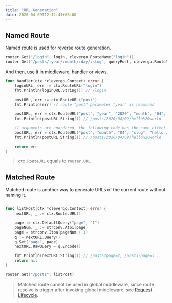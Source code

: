 ```yaml
---
title: "URL Generation"
date: 2020-04-09T12:12:41+08:00
---
```


## Named Route

Named route is used for reverse route generation.

```go
router.Get("/login", login, clevergo.RouteName("login"))
router.Get("/posts/:year/:month/:day/:slug", queryPost, clevergo.RouteName("post"))
```

And then, use it in middleware, handler or views.

```go
func handler(ctx *clevergo.Context) error {
    loginURL, err := ctx.RouteURL("login")
    fmt.Println(loginURL.String()) // /login

    postURL, err := ctx.RouteURL("post")
	fmt.Println(err) // route "post" parameter "year" is required
    
    postURL, err = ctx.RouteURL("post", "year", "2020", "month", "04", "day", "09", "slug", "hello world")
    fmt.Println(postURL.String()) // /posts/2020/04/09/hello%20world

    // arguments are unordered, the following code has the same effect.
    postURL, err = ctx.RouteURL("post", "month", "04", "slug", "hello world", "day", "09", "year", "2020")
    fmt.Println(postURL.String()) // /posts/2020/04/09/hello%20world

    return err
}
```

> `ctx.RouteURL` equals to `router.URL`.

## Matched Route

Matched route is another way to generate URLs of the current route without naming it.

```go

func listPost(ctx *clevergo.Context) error {
	nextURL, _ := ctx.Route.URL()

	page := ctx.DefaultQuery("page", "1")
	pageNum, _ := strconv.Atoi(page)
	page = strconv.Itoa(pageNum + 1)
	q := nextURL.Query()
	q.Set("page", page)
	nextURL.RawQuery = q.Encode()

	fmt.Println(nextURL.String()) // /posts?page=2, /posts?page=3 ...
	return nil
}

router.Get("/posts", listPost)
```

> Matched route cannot be used in global middleware, since route resolve is trigger after invoking global middleware, see [Request Lifecycle](/docs/concepts/request-lifecycle).
